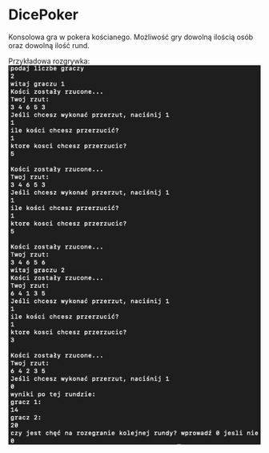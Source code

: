 # DicePoker

Konsolowa gra w pokera kościanego. 
Możliwość gry dowolną ilością osób oraz dowolną ilość rund.

Przykładowa rozgrywka:
![image](./ExampleGame.png)
